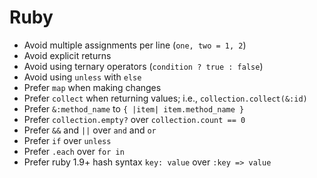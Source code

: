 Ruby
===

- Avoid multiple assignments per line (`one, two = 1, 2`)
- Avoid explicit returns
- Avoid using ternary operators (`condition ? true : false`)
- Avoid using `unless` with `else`
- Prefer `map` when making changes
- Prefer `collect` when returning values; i.e., `collection.collect(&:id)`
- Prefer `&:method_name` to `{ |item| item.method_name }`
- Prefer `collection.empty?` over `collection.count == 0`
- Prefer `&&` and `||` over `and` and `or`
- Prefer `if` over `unless`
- Prefer `.each` over `for in`
- Prefer ruby 1.9+ hash syntax `key: value` over `:key => value`